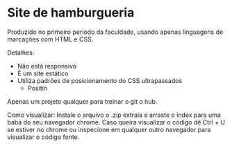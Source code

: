 # Site de hamburgueria
Produzido no primeiro período da faculdade, usando apenas linguagens de marcações com HTML e CSS.

Detalhes: 
- Não está responsivo
- É um site estático
- Utiliza padrões de posicionamento do CSS ultrapassados
  - Positin

Apenas um projeto qualquer para treinar o git o hub.

Como visualizar: 
Instale o arquivo o .zip extraia e arraste o index para uma baba do seu navegador chrome.
Caso queira visualizar o código dê Ctrl + U se estiver no chrome ou inspecione em qualquer outro navegador para visualizar o código fonte.
